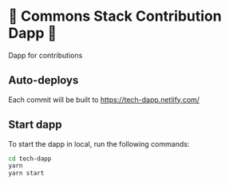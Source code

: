 # :seedling: Commons Stack Contribution Dapp :seedling:

Dapp for contributions

## Auto-deploys

Each commit will be built to https://tech-dapp.netlify.com/

## Start dapp

To start the dapp in local, run the following commands:
```bash
cd tech-dapp
yarn
yarn start
```
